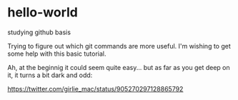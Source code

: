 # hello-world
studying github basis

Trying to figure out which git commands are more useful. I'm wishing to get some help with this basic tutorial.


Ah, at the beginnig it could seem quite easy... but as far as you get deep on it, it turns a bit dark and odd:

https://twitter.com/girlie_mac/status/905270297128865792
